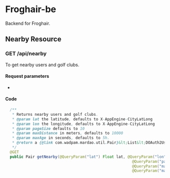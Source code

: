 Froghair-be
=============================

Backend for Froghair.

## Nearby Resource

### GET /api/nearby
To get nearby users and golf clubs.

#### Request parameters
*

#### Code
```java
  /**
   * Returns nearby users and golf clubs.
   * @param lat the latitude, defaults to X-AppEngine-CityLatLong
   * @param lon the longitude, defaults to X-AppEngine-CityLatLong
   * @param pageSize defaults to 10
   * @param maxDistance in meters, defaults to 10000
   * @param maxAge in seconds, defaults to 5h.
   * @return a {@link com.wadpam.mardao.util.Pair}&lt;List&lt;DOAuth2User&gt;, List&lt;DClub&gt;&gt;.
   */
  @GET
  public Pair getNearby(@QueryParam("lat") Float lat, @QueryParam("lon") Float lon,
                                                        @QueryParam("pageSize") @DefaultValue("10") int pageSize,
                                                        @QueryParam("maxDistance") @DefaultValue("10000") int maxDistance,
                                                        @QueryParam("maxAge") @DefaultValue("18000") int maxAge);
```